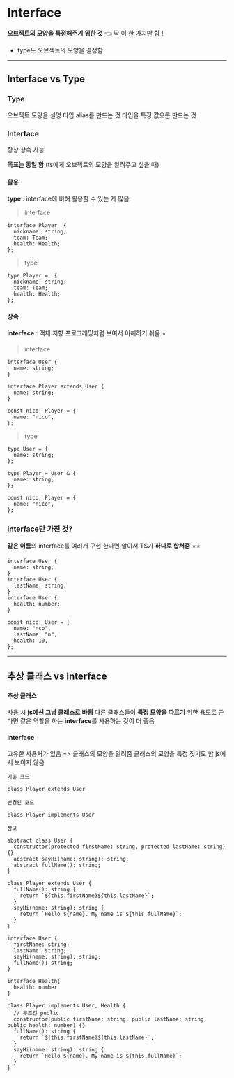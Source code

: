# Interface

**오브젝트의 모양을 특정해주기 위한 것** 👈 딱 이 한 가지만 함 !

- type도 오브젝트의 모양을 결정함

---

## Interface vs Type
### Type
오브젝트 모양을 설명
타입 alias를 만드는 것 
타입을 특정 값으롬 만드는 것
### Interface
항상 상속 사능 

**목표는 동일 함** (ts에게 오브젝트의 모양을 알려주고 싶을 때)
#### 활용
**type** : interface에 비해 활용할 수 있는 게 많음

> interface

```
interface Player  {
  nickname: string;
  team: Team;
  health: Health;
};
```

> type

```
type Player =  {
  nickname: string;
  team: Team;
  health: Health;
};
```

#### 상속

**interface** : 객체 지향 프로그래밍처럼 보여서 이해하기 쉬움 ⭐

> interface

```
interface User {
  name: string;
}

interface Player extends User {
  name: string;
}

const nico: Player = {
  name: "nico",
};

```

> type

```
type User = {
  name: string;
};

type Player = User & {
  name: string;
};

const nico: Player = {
  name: "nico",
};
```

### interface만 가진 것?

**같은 이름**의 interface를 여러개 구현 한다면 알아서 TS가 **하나로 합쳐줌** ⭐⭐

```
interface User {
  name: string;
}
interface User {
  lastName: string;
}
interface User {
  health: number;
}

const nico: User = {
  name: "nco",
  lastName: "n",
  health: 10,
};
```
---
## 추상 클래스 vs Interface
#### 추상 클래스
사용 시 **js에선 그냥 클래스로 바뀜**
다른 클래스들이 **특정 모양을 따르기** 위한 용도로 쓴다면 같은 역할을 하는 **interface**를 사용하는 것이 더 좋음 

#### interface
고유한 사용처가 있음 => 클래스의 모양을 알려줌 
클래스의 모양을 특정 짓기도 함
js에서 보이지 않음 

```기존 코드```
```
class Player extends User
```
```변경된 코드```
```
class Player implements User
```
```참고```
```
abstract class User {
  constructor(protected firstName: string, protected lastName: string) {}
  abstract sayHi(name: string): string;
  abstract fullName(): string;
}

class Player extends User {
  fullName(): string {
    return `${this.firstName}${this.lastName}`;
  }
  sayHi(name: string): string {
    return `Hello ${name}. My name is ${this.fullName}`;
  }
}
```
```
interface User {
  firstName: string;
  lastName: string;
  sayHi(name: string): string;
  fullName(): string;
}

interface Health{
  health: number
}

class Player implements User, Health {
  // 무조건 public
  constructor(public firstName: string, public lastName: string, public health: number) {}
  fullName(): string {
    return `${this.firstName}${this.lastName}`;
  }
  sayHi(name: string): string {
    return `Hello ${name}. My name is ${this.fullName}`;
  }
}
```